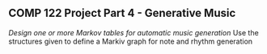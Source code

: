 ## COMP 122 Project Part 4 - Generative Music
*Design one or more Markov tables for automatic music generation*
Use the structures given to define a Markiv graph for note and rhythm generation